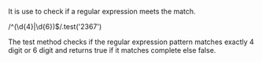 It is use to check if a regular expression meets the match.

/^(\d{4}|\d{6})$/.test('2367')

The test method checks if the regular expression pattern matches exactly 4 digit or 6 digit and returns true if it matches complete else false.